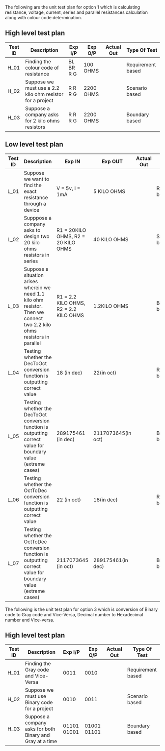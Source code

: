 The following are the unit test plan for option 1 which is calculating resistance, voltage, current, series and parallel resistances calculation along with colour code determination.


##  High level test plan

| **Test ID** | **Description**                                              | **Exp I/P** | **Exp O/P** | **Actual Out** |**Type Of Test**  |    
|-------------|--------------------------------------------------------------|------------|-------------|----------------|------------------|
|  H_01       |Finding the colour code of resistance                         | BL BR R G    |100 OHMS     |        |Requirement based |
|  H_02       |Suppose we must use a 2.2 kilo ohm resistor for a project     | R R R G    |2200 OHMS    |      |Scenario based    |
|  H_03       |Suppose a company asks for 2 kilo ohms resistors              | R R R G    |2200 OHMS    |     |Boundary based    |

## Low level test plan

| **Test ID** | **Description**                                              | **Exp IN** | **Exp OUT** | **Actual Out** |**Type Of Test**  |    
|-------------|--------------------------------------------------------------|------------|-------------|----------------|------------------|
|  L_01       |Suppose we want to find the exact resistance through a device |V = 5v, I = 1mA|5 KILO OHMS|  |Requirement based |
|  L_02       |Supppose a company asks to design two 20 kilo ohms resistors in series|R1 = 20KILO OHMS, R2 = 20 KILO OHMS|40 KILO OHMS||Scenario based    |
|  L_03       |Suppose a situation arises wherein we need 1.1 kilo ohm resistor. Then we connect two 2.2 kilo ohms resistors in parallel|R1 = 2.2 KILO OHMS, R2 = 2.2 KILO OHMS|1.2KILO OHMS||Boundary based    |
|  L_04       |Testing whether the DecToOct conversion function is outputting correct value|18 (in dec)|22(in oct)| |Requirement based    |
|  L_05       |Testing whether the DecToOct conversion function is outputting correct value for boundary value (extreme cases)| 289175461 (in dec)|2117073645(in oct)| |Boundary based    |
|  L_06       |Testing whether the OctToDec conversion function is outputting correct value|22 (in oct)|18(in dec)| |Requirement based    |
|  L_07       |Testing whether the OctToDec conversion function is outputting correct value for boundary value (extreme cases)| 2117073645  (in oct)| 289175461(in dec)| |Boundary based    |












The following is the unit test plan for option 3 which is conversion of Binary code to Gray code and Vice-Versa, Decimal number to Hexadecimal number and Vice-versa.


##  High level test plan

| **Test ID** | **Description**                                              | **Exp I/P**  | **Exp O/P** | **Actual Out** | **Type Of Test**   |    
|-------------|--------------------------------------------------------------|--------------|-------------|----------------|--------------------|
|  H_01       |Finding the Gray code and Vice-Versa                          | 0011         | 0010        |                |Requirement based   |
|  H_02       |Suppose we must use Binary code for a project                 | 0010         | 0011        |                |Scenario based      |
|  H_03       |Suppose a company asks for both Binary and Gray at a time     | 01101 01001  | 01001 01101 |                |Boundary based      |



